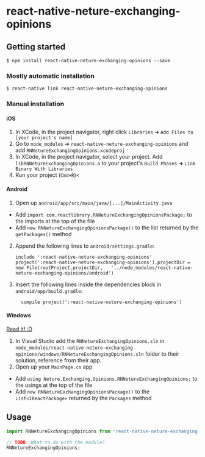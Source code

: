 
# react-native-neture-exchanging-opinions

## Getting started

`$ npm install react-native-neture-exchanging-opinions --save`

### Mostly automatic installation

`$ react-native link react-native-neture-exchanging-opinions`

### Manual installation


#### iOS

1. In XCode, in the project navigator, right click `Libraries` ➜ `Add Files to [your project's name]`
2. Go to `node_modules` ➜ `react-native-neture-exchanging-opinions` and add `RNNetureExchangingOpinions.xcodeproj`
3. In XCode, in the project navigator, select your project. Add `libRNNetureExchangingOpinions.a` to your project's `Build Phases` ➜ `Link Binary With Libraries`
4. Run your project (`Cmd+R`)<

#### Android

1. Open up `android/app/src/main/java/[...]/MainActivity.java`
  - Add `import com.reactlibrary.RNNetureExchangingOpinionsPackage;` to the imports at the top of the file
  - Add `new RNNetureExchangingOpinionsPackage()` to the list returned by the `getPackages()` method
2. Append the following lines to `android/settings.gradle`:
  	```
  	include ':react-native-neture-exchanging-opinions'
  	project(':react-native-neture-exchanging-opinions').projectDir = new File(rootProject.projectDir, 	'../node_modules/react-native-neture-exchanging-opinions/android')
  	```
3. Insert the following lines inside the dependencies block in `android/app/build.gradle`:
  	```
      compile project(':react-native-neture-exchanging-opinions')
  	```

#### Windows
[Read it! :D](https://github.com/ReactWindows/react-native)

1. In Visual Studio add the `RNNetureExchangingOpinions.sln` in `node_modules/react-native-neture-exchanging-opinions/windows/RNNetureExchangingOpinions.sln` folder to their solution, reference from their app.
2. Open up your `MainPage.cs` app
  - Add `using Neture.Exchanging.Opinions.RNNetureExchangingOpinions;` to the usings at the top of the file
  - Add `new RNNetureExchangingOpinionsPackage()` to the `List<IReactPackage>` returned by the `Packages` method


## Usage
```javascript
import RNNetureExchangingOpinions from 'react-native-neture-exchanging-opinions';

// TODO: What to do with the module?
RNNetureExchangingOpinions;
```
  